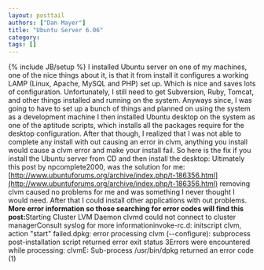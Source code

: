```yaml
---
layout: posttail
authors: ["Dan Mayer"]
title: "Ubuntu Server 6.06"
category:
tags: []
---
```

{% include JB/setup %}
I installed Ubuntu server on one of my machines, one of the nice things about it, is that it from install it configures a working LAMP (Linux, Apache, MySQL and PHP) set up. Which is nice and saves lots of configuration. Unfortunately, I still need to get Subversion, Ruby, Tomcat, and other things installed and running on the system. Anyways since, I was going to have to set up a bunch of things and planned on using the system as a development machine I then installed Ubuntu desktop on the system as one of the aptitude scripts, which installs all the packages require for the desktop configuration. After that though, I realized that I was not able to complete any install with out causing an error in clvm, anything you install would cause a clvm error and make your install fail. So here is the fix if you install the Ubuntu server from CD and then install the desktop:    Ultimately this post by npcomplete2000, was the solution for me:[http://www.ubuntuforums.org/archive/index.php/t-186356.html](http://www.ubuntuforums.org/archive/index.php/t-186356.html)    removing clvm caused no problems for me and was something I never thought I would need. After that I could install other applications with out problems.    <b>More error information so those searching for error codes will find this post:</b>Starting Cluster LVM Daemon clvmd could not connect to cluster managerConsult syslog for more informationinvoke-rc.d: initscript clvm, action "start" failed.dpkg: error processing clvm (--configure): subprocess post-installation script returned error exit status 3Errors were encountered while processing: clvmE: Sub-process /usr/bin/dpkg returned an error code (1)